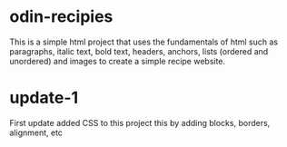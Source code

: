 # odin-recipies
This is a simple html project that uses the fundamentals of html such as paragraphs, italic text, bold text, headers, anchors, lists (ordered and unordered)
and images to create a simple recipe website.
# update-1
First update added CSS to this project this by adding blocks, borders, alignment, etc